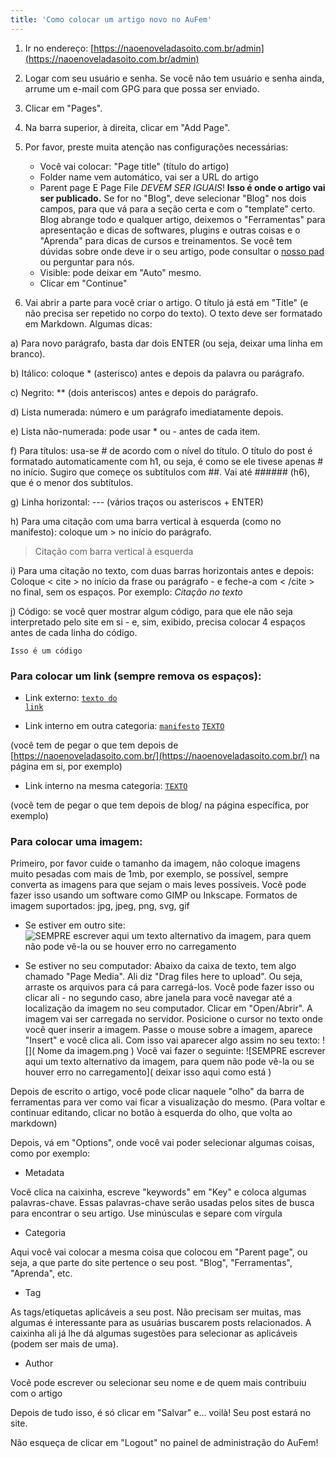 ```yaml
---
title: 'Como colocar um artigo novo no AuFem'
---
```


1. Ir no endereço:
[https://naoenoveladasoito.com.br/admin](https://naoenoveladasoito.com.br/admin)

2. Logar com seu usuário e senha. Se você não tem usuário e senha ainda, arrume um e-mail com GPG para que possa ser enviado.

3. Clicar em "Pages".

4. Na barra superior, à direita, clicar em "Add Page".

5. Por favor, preste muita atenção nas configurações necessárias:
	* Você vai colocar: "Page title" (título do artigo)
	* Folder name vem automático, vai ser a URL do artigo
	* Parent page E Page File *DEVEM SER IGUAIS*! **Isso é onde o artigo vai ser publicado.** Se for no "Blog", deve selecionar "Blog" nos dois campos, para que vá para a seção certa e com o "template" certo. 
		Blog abrange todo e qualquer artigo, deixemos o "Ferramentas" para apresentação e dicas de softwares, plugins e outras coisas e o "Aprenda" para dicas de cursos e treinamentos.  Se você tem dúvidas sobre onde deve ir o seu artigo, pode consultar o [nosso pad](https://pad.riseup.net/p/au-23femme) ou perguntar para nós.
	* Visible: pode deixar em "Auto" mesmo.
	* Clicar em "Continue"

6. Vai abrir a parte para você criar o artigo. O título já está em "Title" (e não precisa ser repetido no corpo do texto). O texto deve ser formatado em Markdown. Algumas dicas:

a) Para novo parágrafo, basta dar dois ENTER (ou seja, deixar uma linha em branco).

b) Itálico: coloque * (asterisco) antes e depois da palavra ou parágrafo.

c) Negrito: ** (dois anteriscos) antes e depois do parágrafo.

d) Lista numerada: número e um parágrafo imediatamente depois.

e) Lista não-numerada: pode usar * ou - antes de cada item.

f) Para títulos: usa-se # de acordo com o nível do título. O título do post é formatado automaticamente com h1, ou seja, é como se ele tivese apenas # no início. Sugiro que começe os subtítulos com ##. Vai até ###### (h6), que é o menor dos subtítulos.

g) Linha horizontal: --- (vários traços ou asteriscos + ENTER)

h) Para uma citação com uma barra vertical à esquerda (como no manifesto): coloque um > no início do parágrafo.
> Citação com barra vertical à esquerda

i) Para uma citação no texto, com duas barras horizontais antes e depois: Coloque < cite > no início da frase ou parágrafo - e feche-a com < /cite > no final, sem os espaços. Por exemplo:
<cite>Citação no texto</cite>

j) Código: se você quer mostrar algum código, para que ele não seja interpretado pelo site em si - e, sim, exibido, precisa colocar 4 espaços antes de cada linha do código.

<code>Isso é um código</code>

### Para colocar um link (sempre remova os espaços): 
	
* Link externo:
<code>[texto do link]( url )</code>

* Link interno em outra categoria:
<code>[manifesto]( ../manifesto )</code>
<code>[TEXTO]( ../ferramentas/alternativas-ao-google )</code>

(você tem de pegar o que tem depois de [https://naoenoveladasoito.com.br/](https://naoenoveladasoito.com.br/) na página em si, por exemplo)

* Link interno na mesma categoria:
<code>[TEXTO]( redes-sociais-livres )</code>

(você tem de pegar o que tem depois de blog/ na página específica, por exemplo)

### Para colocar uma imagem:

Primeiro, por favor cuide o tamanho da imagem, não coloque imagens muito pesadas com mais de 1mb, por exemplo, se possível, sempre converta as imagens para que sejam o mais leves possíveis. Você pode fazer isso usando um software como GIMP ou Inkscape. Formatos de imagem suportados: jpg, jpeg, png, svg, gif

* Se estiver em outro site:
![SEMPRE escrever aqui um texto alternativo da imagem, para quem não pode vê-la ou se houver erro no carregamento]( URL-DA-IMAGEM )

* Se estiver no seu computador:
Abaixo da caixa de texto, tem algo chamado "Page Media". Ali diz "Drag files here to upload". Ou seja, arraste os arquivos para cá para carregá-los. Você pode fazer isso ou clicar ali - no segundo caso, abre janela para você navegar até a localização da imagem no seu computador. Clicar em "Open/Abrir". A imagem vai ser carregada no servidor. Posicione o cursor no texto onde você quer inserir a imagem. Passe o mouse sobre a imagem, aparece "Insert" e você clica ali. Com isso vai aparecer algo assim no seu texto:
![]( Nome da imagem.png )
Você vai fazer o seguinte: 
![SEMPRE escrever aqui um texto alternativo da imagem, para quem não pode vê-la ou se houver erro no carregamento]( deixar isso aqui como está )


Depois de escrito o artigo, você pode clicar naquele "olho" da barra de ferramentas para ver como vai ficar a visualização do mesmo. (Para voltar e continuar editando, clicar no botão à esquerda do olho, que volta ao markdown)

Depois, vá em "Options", onde você vai poder selecionar algumas coisas, como por exemplo:

* Metadata

Você clica na caixinha, escreve "keywords" em "Key" e coloca algumas palavras-chave. Essas palavras-chave serão usadas pelos sites de busca para encontrar o seu artigo. Use minúsculas e separe com vírgula

* Categoria

Aqui você vai colocar a mesma coisa que colocou em "Parent page", ou seja, a que parte do site pertence o seu post. "Blog", "Ferramentas", "Aprenda", etc.

* Tag

As tags/etiquetas aplicáveis a seu post. Não precisam ser muitas, mas algumas é interessante para as usuárias buscarem posts relacionados. A caixinha ali já lhe dá algumas sugestões para selecionar as aplicáveis (podem ser mais de uma). 

* Author

Você pode escrever ou selecionar seu nome e de quem mais contribuiu com o artigo


Depois de tudo isso, é só clicar em "Salvar" e... voilà! Seu post estará no site.

Não esqueça de clicar em "Logout" no painel de administração do AuFem!